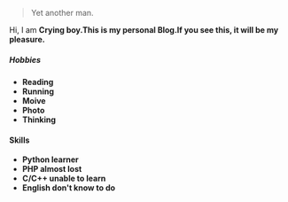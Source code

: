 

> Yet another man.


Hi, I am <b>Crying boy<b>.This is my personal Blog.If you see this, it will be my pleasure.


##### Hobbies

- Reading
- Running
- Moive
- Photo
- Thinking

#### Skills
- Python learner
- PHP almost lost
- C/C++ unable to learn
- English don't know to do


